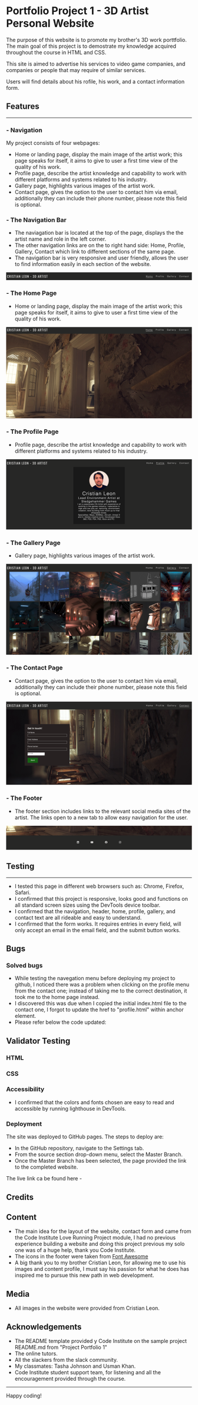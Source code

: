 # Portfolio Project 1 - 3D Artist Personal Website


The purpose of this website is to promote my brother's 3D work porttfolio. The main goal of this project is to demostrate my knowledge acquired throughout the course in HTML and CSS.

This site is aimed to advertise his services to video game companies, and companies or people that may require of similar services.

Users will find details about his rofile, his work, and a contact information form.

## Features
---

### - Navigation

My project consists of four webpages:

- Home or landing page, display the main image of the artist work; this page speaks for itself, it aims to give to user a first time view of the quality of his work.
- Profile page, describe the artist knowledge and capability to work with different platforms and systems related to his industry.
- Gallery page, highlights various images of the artist work.
- Contact page, gives the option to the user to contact him via email, additionally they can include their phone number, please note this field is optional.

### - The Navigation Bar

- The naviagation bar is located at the top of the page, displays the the artist name and role in the left corner.
- The other navigation links are on the to right hand side: Home, Profile, Gallery, Contact which link to different sections of the same page.
- The navigation bar is very responsive and user friendly, allows the user to find information easily in each section of the website.

![Screenshot of the Navigation Bar](assets/images/screenshot%20navigation.png)

### - The Home Page

- Home or landing page, display the main image of the artist work; this page speaks for itself, it aims to give to user a first time view of the quality of his work.

![Screenshot of the Home Page](assets/images/Home%20Page.png)

### - The Profile Page

- Profile page, describe the artist knowledge and capability to work with different platforms and systems related to his industry.

![Screenshot of the Profile Page](assets/images/Profile%20Page.png)

### - The Gallery Page

- Gallery page, highlights various images of the artist work.

![Screenshot of the Gallery Page](assets/images/Gallery%20Page.png)

### - The Contact Page

- Contact page, gives the option to the user to contact him via email, additionally they can include their phone number, please note this field is optional.

![Screenshot of the Gallery Page](assets/images/Contact%20Page.png)

### - The Footer

- The footer section includes links to the relevant social media sites of the artist. The links open to a new tab to allow easy navigation for the user.

![Screenshot of the Gallery Page](assets/images/Footer.png)

## Testing
---

- I tested this page in different web browsers such as: Chrome, Firefox, Safari.
- I confirmed that this project is responsive, looks good and functions on all standard screen sizes using the DevTools device toolbar.
- I confirmed that the navigation, header, home, profile, gallery, and contact text are all rideable and easy to understand.
- I confirmed that the form works. It requires entries in every field, will only accept an email in the email field, and the submit button works.

## Bugs

### Solved bugs

- While testing the navegation menu before deploying my project to github, I noticed there was a problem when clicking on the profile menu from the contact one; instead of taking me to the correct destination, it took me to the home page instead.
- I discovered this was due when I copied the initial index.html file to the contact one, I forgot to update the href to "profile.html" within anchor element.
- Please refer below the code updated:


## Validator Testing

### HTML

### CSS

### Accessibility

- I confirmed that the colors and fonts chosen are easy to read and accessible by running lighthouse in DevTools.

### Deployment

The site was deployed to GitHub pages. The steps to deploy are:

- In the GitHub repository, navigate to the Settings tab.
- From the source section drop-down menu, select the Master Branch.
- Once the Master Branch has been selected, the page provided the link to the completed website.

The live link ca be found here -

## Credits

## Content

- The main idea for the layout of the website, contact form and  came from the Code Institute Love Running Project module, I had no previous experience building a website and doing this project previous my solo one was of a huge help, thank you Code Institute.
- The icons in the footer were taken from [Font Awesome](https://fontawesome.com/)
- A big thank you to my brother Cristian Leon, for allowing me to use his images and content profile, I must say his passion for what he does has inspired me to pursue this new path in web development.

## Media

- All images in the website were provided from Cristian Leon.

## Acknowledgements

- The README template provided y Code Institute on the sample project README.md from "Project Portfolio 1"
- The online tutors.
- All the slackers from the slack community.
- My classmates: Tasha Johnson and Usman Khan.
- Code Institute student support team, for listening and all the encouragement provided through the course.
---

Happy coding!

